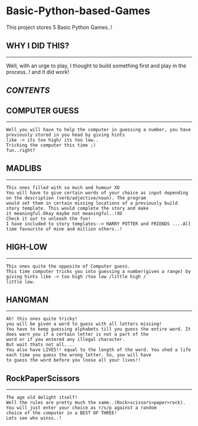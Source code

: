 # Basic-Python-based-Games
This project stores 5 Basic Python Games..!

## WHY I DID THIS?
***
Well, with an urge to play, I thought to build something first and play in the process..! and it did work!

## *CONTENTS*
 ## COMPUTER GUESS
 ***
    Well you will have to help the computer in guessing a number, you have previously stored in you head by giving hints
    like -> its too high/ its too low..
    Tricking the computer this time ;)
    fun..right?
    
 ## MADLIBS
 ***
    This ones filled with so much and humour XD
    You will have to give certain words of your choice as input depending on the description (verb/adjective/noun). The program
    would set them in certain missing locations of a previously build story template. This would complete the story and make 
    it meaningful.Okay maybe not meaningful..!XD
    Check it out to unleash the fun!
    I have included to story templates--> HARRY POTTER and FRIENDS ....All time favourite of mine and million others..!
   
 ## HIGH-LOW
 ***
    This ones quite the opposite of Computer guess.
    This time computer tricks you into guessing a number(given a range) by giving hints like -> too high /too low /little high /
    little low.
   
 ## HANGMAN
 ***
    Ah! this ones quite tricky!
    you will be given a word to guess with all letters missing!
    You have to keep guessing alphabets till you guess the entire word. It does warn you if a certain letter is not a part of the
    word or if you entered any illegal character.
    But wait thats not all....
    You also have LIVES!! equal to the length of the word. You shed a life each time you guess the wrong letter. So, you will have 
    to guess the word before you loose all your lives!!
    
 ## RockPaperScissors
 ***
    The age old delight itself!
    Well the rules are pretty much the same..(Rock>scissors>paper>rock). You will just enter your choice as r/s/p against a random 
    choice of the computer in a BEST OF THREE!
    Lets see who winss..!
    
    
    
